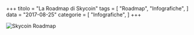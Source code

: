 +++
titolo = "La Roadmap di Skycoin"
tags = [
    "Roadmap",
    "Infografiche",
]
data = "2017-08-25"
categorie = [
    "Infografiche",
]
+++

![Skycoin Roadmap](https://downloads.skycoin.net/roadmap/Skycoin%2BRoadmap-Mobile-2017-1-01.jpg)
